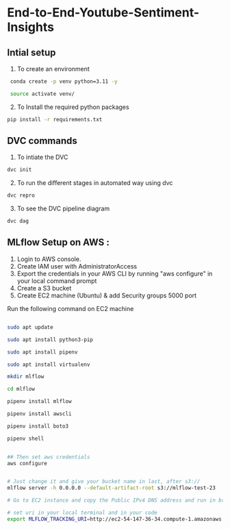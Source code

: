 # End-to-End-Youtube-Sentiment-Insights

## Intial setup

1. To create an environment

```bash
 conda create -p venv python=3.11 -y

 source activate venv/

```
2. To Install the required python packages

```bash
pip install -r requirements.txt
```

## DVC commands

1. To intiate the DVC
```bash
dvc init
```
2. To run the different stages in automated way using dvc
```bash
dvc repro 
```
3. To see the DVC pipeline diagram
```bash
dvc dag
```

## MLflow Setup on AWS :
1. Login to AWS console.
2. Create IAM user with AdministratorAccess
3. Export the credentials in your AWS CLI by running "aws configure" in your local command prompt
4. Create a S3 bucket
5. Create EC2 machine (Ubuntu) & add Security groups 5000 port

Run the following command on EC2 machine

```bash

sudo apt update

sudo apt install python3-pip

sudo apt install pipenv

sudo apt install virtualenv

mkdir mlflow

cd mlflow

pipenv install mlflow

pipenv install awscli

pipenv install boto3

pipenv shell


## Then set aws credentials
aws configure


# Just change it and give your bucket name in last, after s3://
mlflow server -h 0.0.0.0 --default-artifact-root s3://mlflow-test-23

# Go to EC2 instance and copy the Public IPv4 DNS address and run in browser and mention port-no as 5000 in last

# set uri in your local terminal and in your code 
export MLFLOW_TRACKING_URI=http://ec2-54-147-36-34.compute-1.amazonaws.com:5000/

```